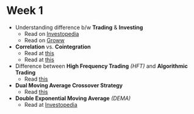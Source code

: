 # Week 1

* Understanding difference b/w __Trading__ & __Investing__
    * Read on [Investopedia](https://www.investopedia.com/ask/answers/12/difference-investing-trading.asp)
    * Read on [Groww](https://groww.in/blog/difference-between-stock-investing-and-trading)
* __Correlation__ vs. __Cointegration__
    * Read at [this](https://www.blackwellglobal.com/correlation-vs-cointegration/)
    * Read at [this](https://www.r-bloggers.com/cointegration-correlation-and-log-returns/)
* Difference between __High Frequency Trading__ _(HFT)_ and __Algorithmic Trading__
    * Read [this](https://www.velvetech.com/blog/high-frequency-algorithmic-trading/)
* __Dual Moving Average Crossover Strategy__
    * Read [this](https://www.wisdomtrading.com/public-trading-systems/dual-moving-average-crossover-trading-system/)
* __Double Exponential Moving Average__ _(DEMA)_
    * Read at [Investopedia](https://www.investopedia.com/articles/trading/10/double-exponential-moving-average.asp)

